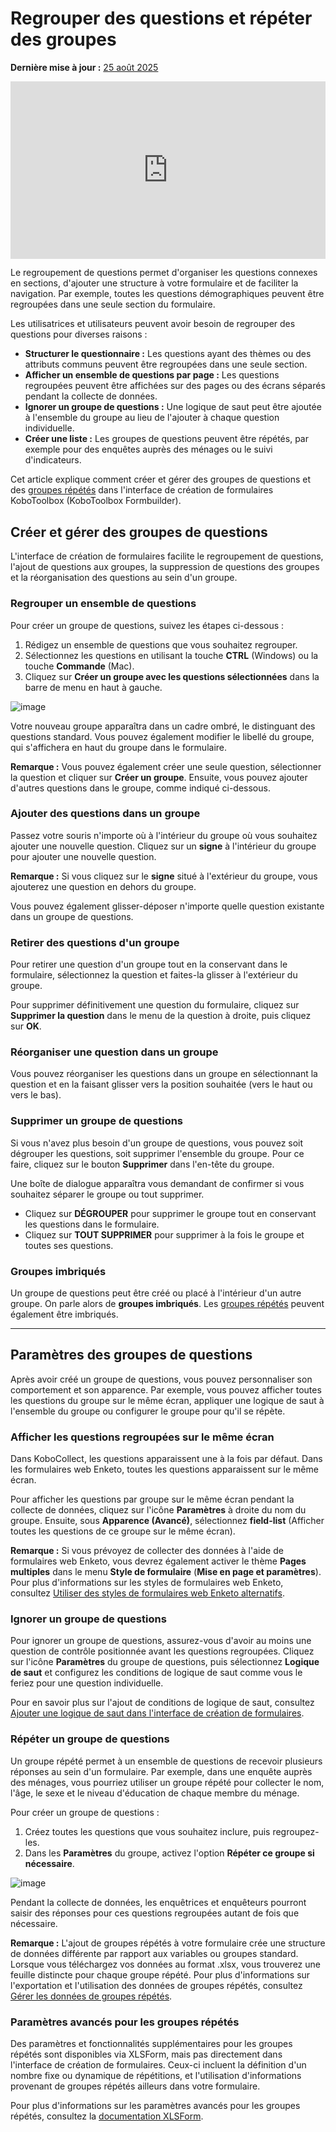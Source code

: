 # Regrouper des questions et répéter des groupes
**Dernière mise à jour :** <a href="https://github.com/kobotoolbox/docs/blob/a4227085bc495cc72c9380430577b0e092d101bb/source/group_repeat.md" class="reference">25 août 2025</a>

<iframe src="https://www.youtube.com/embed/nmPACLvYnUI?si=mkUi9RBLNHObj9ei" style="width: 100%; aspect-ratio: 16 / 9; height: auto; border: 0;" title="YouTube video player" frameborder="0" allow="accelerometer; autoplay; clipboard-write; encrypted-media; gyroscope; picture-in-picture; web-share" allowfullscreen></iframe>

Le regroupement de questions permet d'organiser les questions connexes en sections, d'ajouter une structure à votre formulaire et de faciliter la navigation. Par exemple, toutes les questions démographiques peuvent être regroupées dans une seule section du formulaire.

Les utilisatrices et utilisateurs peuvent avoir besoin de regrouper des questions pour diverses raisons :
-   **Structurer le questionnaire :** Les questions ayant des thèmes ou des attributs communs peuvent être regroupées dans une seule section.
-   **Afficher un ensemble de questions par page :** Les questions regroupées peuvent être affichées sur des pages ou des écrans séparés pendant la collecte de données.
-   **Ignorer un groupe de questions :** Une logique de saut peut être ajoutée à l'ensemble du groupe au lieu de l'ajouter à chaque question individuelle.
-   **Créer une liste :** Les groupes de questions peuvent être répétés, par exemple pour des enquêtes auprès des ménages ou le suivi d'indicateurs.

Cet article explique comment créer et gérer des groupes de questions et des [groupes répétés](#répéter-un-groupe-de-questions) dans l'interface de création de formulaires KoboToolbox (KoboToolbox Formbuilder).

## Créer et gérer des groupes de questions

L'interface de création de formulaires facilite le regroupement de questions, l'ajout de questions aux groupes, la suppression de questions des groupes et la réorganisation des questions au sein d'un groupe.

### Regrouper un ensemble de questions

Pour créer un groupe de questions, suivez les étapes ci-dessous :

1. Rédigez un ensemble de questions que vous souhaitez regrouper.
2. Sélectionnez les questions en utilisant la touche **CTRL** (Windows) ou la touche **Commande** (Mac).
3. Cliquez sur <i class="k-icon-group"></i> **Créer un groupe avec les questions sélectionnées** dans la barre de menu en haut à gauche.

![image](/images/group_repeat/grouping_questions.png)

Votre nouveau groupe apparaîtra dans un cadre ombré, le distinguant des questions standard. Vous pouvez également modifier le libellé du groupe, qui s'affichera en haut du groupe dans le formulaire.

<p class="note">
    <b>Remarque :</b> Vous pouvez également créer une seule question, sélectionner la question et cliquer sur <b>Créer un groupe</b>. Ensuite, vous pouvez ajouter d'autres questions dans le groupe, comme indiqué ci-dessous.
</p>

### Ajouter des questions dans un groupe

Passez votre souris n'importe où à l'intérieur du groupe où vous souhaitez ajouter une nouvelle question. Cliquez sur un <i class="k-icon-plus"></i> **signe** à l'intérieur du groupe pour ajouter une nouvelle question.

<p class="note">
    <b>Remarque :</b> Si vous cliquez sur le <i class="k-icon-plus"> </i><b>signe</b> situé à l'extérieur du groupe, vous ajouterez une question en dehors du groupe.
</p>

Vous pouvez également glisser-déposer n'importe quelle question existante dans un groupe de questions.

### Retirer des questions d'un groupe

Pour retirer une question d'un groupe tout en la conservant dans le formulaire, sélectionnez la question et faites-la glisser à l'extérieur du groupe.

Pour supprimer définitivement une question du formulaire, cliquez sur <i class="k-icon-trash"></i> **Supprimer la question** dans le menu de la question à droite, puis cliquez sur **OK**.

### Réorganiser une question dans un groupe

Vous pouvez réorganiser les questions dans un groupe en sélectionnant la question et en la faisant glisser vers la position souhaitée (vers le haut ou vers le bas).

### Supprimer un groupe de questions
Si vous n'avez plus besoin d'un groupe de questions, vous pouvez soit dégrouper les questions, soit supprimer l'ensemble du groupe. Pour ce faire, cliquez sur le bouton <i class="k-icon-trash"></i> **Supprimer** dans l'en-tête du groupe.

Une boîte de dialogue apparaîtra vous demandant de confirmer si vous souhaitez séparer le groupe ou tout supprimer.

- Cliquez sur **DÉGROUPER** pour supprimer le groupe tout en conservant les questions dans le formulaire.
- Cliquez sur **TOUT SUPPRIMER** pour supprimer à la fois le groupe et toutes ses questions.

### Groupes imbriqués

Un groupe de questions peut être créé ou placé à l'intérieur d'un autre groupe. On parle alors de **groupes imbriqués**. Les [groupes répétés](#répéter-un-groupe-de-questions) peuvent également être imbriqués.

---

## Paramètres des groupes de questions

Après avoir créé un groupe de questions, vous pouvez personnaliser son comportement et son apparence. Par exemple, vous pouvez afficher toutes les questions du groupe sur le même écran, appliquer une logique de saut à l'ensemble du groupe ou configurer le groupe pour qu'il se répète.

### Afficher les questions regroupées sur le même écran

Dans KoboCollect, les questions apparaissent une à la fois par défaut. Dans les formulaires web Enketo, toutes les questions apparaissent sur le même écran.

Pour afficher les questions par groupe sur le même écran pendant la collecte de données, cliquez sur l'icône <i class="k-icon-settings"></i> **Paramètres** à droite du nom du groupe. Ensuite, sous **Apparence (Avancé)**, sélectionnez **field-list** (Afficher toutes les questions de ce groupe sur le même écran).

<p class="note">
    <b>Remarque :</b> Si vous prévoyez de collecter des données à l'aide de formulaires web Enketo, vous devrez également activer le thème <b>Pages multiples</b> dans le menu <b>Style de formulaire</b> (<b>Mise en page et paramètres</b>). Pour plus d'informations sur les styles de formulaires web Enketo, consultez <a href="alternative_enketo.html">Utiliser des styles de formulaires web Enketo alternatifs</a>.
</p>

### Ignorer un groupe de questions
Pour ignorer un groupe de questions, assurez-vous d'avoir au moins une question de contrôle positionnée avant les questions regroupées. Cliquez sur l'icône <i class="k-icon-settings"></i> **Paramètres** du groupe de questions, puis sélectionnez **Logique de saut** et configurez les conditions de logique de saut comme vous le feriez pour une question individuelle.

<p class="note">
    Pour en savoir plus sur l'ajout de conditions de logique de saut, consultez <a href="skip_logic.html">Ajouter une logique de saut dans l'interface de création de formulaires</a>.
</p>

### Répéter un groupe de questions
Un groupe répété permet à un ensemble de questions de recevoir plusieurs réponses au sein d'un formulaire. Par exemple, dans une enquête auprès des ménages, vous pourriez utiliser un groupe répété pour collecter le nom, l'âge, le sexe et le niveau d'éducation de chaque membre du ménage.

Pour créer un groupe de questions :
1. Créez toutes les questions que vous souhaitez inclure, puis regroupez-les.
2. Dans les <i class="k-icon-settings"></i> **Paramètres** du groupe, activez l'option **Répéter ce groupe si nécessaire**.

![image](/images/group_repeat/repeating_groups.png)

Pendant la collecte de données, les enquêtrices et enquêteurs pourront saisir des réponses pour ces questions regroupées autant de fois que nécessaire.

<p class="note">
    <b>Remarque :</b> L'ajout de groupes répétés à votre formulaire crée une structure de données différente par rapport aux variables ou groupes standard. Lorsque vous téléchargez vos données au format .xlsx, vous trouverez une feuille distincte pour chaque groupe répété. Pour plus d'informations sur l'exportation et l'utilisation des données de groupes répétés, consultez <a href="managing_repeat_groups.html">Gérer les données de groupes répétés</a>.
</p>

### Paramètres avancés pour les groupes répétés
Des paramètres et fonctionnalités supplémentaires pour les groupes répétés sont disponibles via XLSForm, mais pas directement dans l'interface de création de formulaires. Ceux-ci incluent la définition d'un nombre fixe ou dynamique de répétitions, et l'utilisation d'informations provenant de groupes répétés ailleurs dans votre formulaire.

<p class="note">
    Pour plus d'informations sur les paramètres avancés pour les groupes répétés, consultez la <a href="https://docs.getodk.org/form-logic/#controlling-the-number-of-repetitions">documentation XLSForm</a>.  
</p>